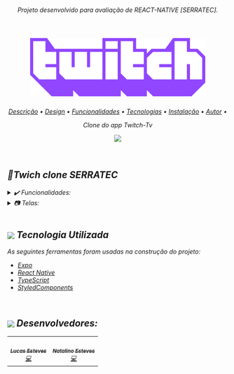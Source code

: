 <div align="center">
<i><h6>Projeto desenvolvido para avaliação de REACT-NATIVE [SERRATEC].<br></br>
</div>
<a name="back-to-top">

<h1 align="center">
  <img width="400" src="https://github.com/LucasEsteves2/Twitch-Clone--ReactNative/blob/main/src/images/GIT/twitch-logo.png" />
  <br />

</h1>
<p align="center">
 <a href="#description">Descrição</a> •
 <a href="#design">Design</a> • 
 <a href="#features">Funcionalidades</a> • 
 <a href="#tecnologias">Tecnologias</a> •
 <a href="#install">Instalação</a> •
 <a href="#author">Autor</a> •
</p>
<p align="center" id="description">
  Clone do app Twitch-Tv 

</p>
<p align="center" id="design">
  <img width="300" src="https://github.com/LucasEsteves2/Twitch-Clone--ReactNative/blob/main/src/github/clone.gif" />
</p>
  <br>



  
## 💬Twich clone SERRATEC 

<details>
  <summary>✔️ Funcionalidades:</summary>
      <p align="justify">
      1:  Splash Screen<br>
      2:  Tela home Twitch <br>
      3:  Tela Login Twitch <br>

  </details>
  
  <details>
  <summary>📷 Telas:</summary>
     <img align="center" src="https://github.com/LucasEsteves2/Twitch-Clone--ReactNative/blob/main/src/github/telas.jpg">

  </details>
 
<BR>

## <img  height="45px" align="center" src="https://github.com/luqui2/Sistema-para-Viagens-/blob/main/src/imagens/foguete.gif"> Tecnologia Utilizada

 As seguintes ferramentas foram usadas na construção do projeto:

- [Expo](https://expo.io/)
- [React Native](https://reactnative.dev/)
- [TypeScript](https://www.typescriptlang.org/)
- [StyledComponents](https://styled-components.com/)

<br>

## <img height="45px" align="center" src="https://github.com/luqui2/Sistema-para-Viagens-/blob/main/src/imagens/set.gif">   Desenvolvedores:

  <table>
  <tr>
    <td align="center"><a href="https://github.com/LucasEsteves2"><img src="https://avatars.githubusercontent.com/u/83038670?v=4" width="100px;" alt=""/><br /><sub><b>Lucas Esteves</b></sub></a><br /><a href="" title="Code">💻</a></td>
    <td align="center"><a href=https://github.com/menta2010"><img src="https://avatars.githubusercontent.com/u/86114585?v=4" width="100px;" alt=""/><br /><sub><b>Natalino Esteves</b></sub></a><br /><a href="" title="Code">💻</a></td>
  </tr>
</table>
